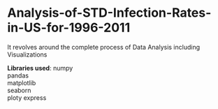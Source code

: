 # Analysis-of-STD-Infection-Rates-in-US-for-1996-2011
It revolves around the complete process of Data Analysis including Visualizations

**Libraries used**:
numpy<br>
pandas<br>
matplotlib<br>
seaborn<br>
ploty express

